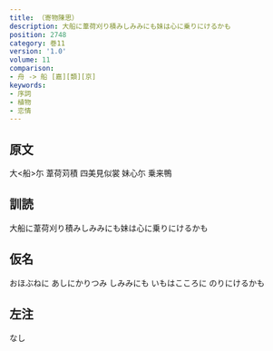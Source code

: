 ```yaml
---
title: （寄物陳思）
description: 大船に葦荷刈り積みしみみにも妹は心に乗りにけるかも
position: 2748
category: 巻11
version: '1.0'
volume: 11
comparison:
- 舟 -> 船 [嘉][類][京]
keywords:
- 序詞
- 植物
- 恋情
---
```


## 原文

大<船>尓 葦荷苅積 四美見似裳 妹心尓 乗来鴨

## 訓読

大船に葦荷刈り積みしみみにも妹は心に乗りにけるかも

## 仮名

おほぶねに あしにかりつみ しみみにも いもはこころに のりにけるかも

## 左注

なし

